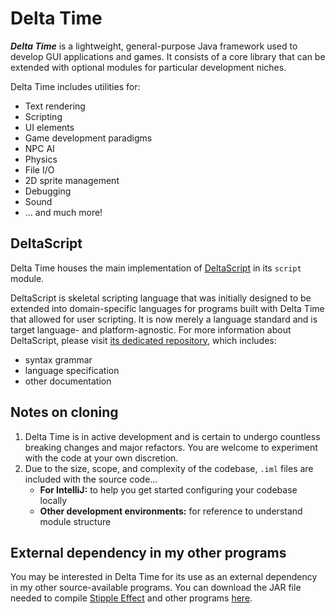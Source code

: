 # Delta Time

__*Delta Time*__ is a lightweight, general-purpose Java framework used to develop GUI applications and games. It consists of a core library that can be extended with optional modules for particular development niches.

Delta Time includes utilities for:
* Text rendering
* Scripting
* UI elements
* Game development paradigms
* NPC AI
* Physics
* File I/O
* 2D sprite management
* Debugging
* Sound
* ... and much more!

## DeltaScript

Delta Time houses the main implementation of [DeltaScript](https://github.com/jbunke/deltascript) in its `script` module.

DeltaScript is skeletal scripting language that was initially designed to be extended into domain-specific languages for programs built with Delta Time that allowed for user scripting. It is now merely a language standard and is target language- and platform-agnostic. For more information about DeltaScript, please visit [its dedicated repository](https://github.com/jbunke/deltascript), which includes:
* syntax grammar
* language specification
* other documentation

## Notes on cloning

1. Delta Time is in active development and is certain to undergo countless breaking changes and major refactors. You are welcome to experiment with the code at your own discretion.
2. Due to the size, scope, and complexity of the codebase, `.iml` files are included with the source code...
   * **For IntelliJ:** to help you get started configuring your codebase locally
   * **Other development environments:** for reference to understand module structure

## External dependency in my other programs

You may be interested in Delta Time for its use as an external dependency in my other source-available programs. You can download the JAR file needed to compile [Stipple Effect](https://github.com/jbunke/stipple-effect) and other programs [here](https://github.com/jbunke/delta-time/releases).
